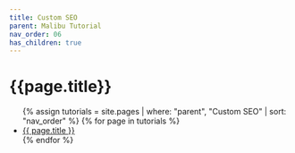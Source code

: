 ```yaml
---
title: Custom SEO
parent: Malibu Tutorial
nav_order: 06
has_children: true
---
```


# {{page.title}}

<ul>
  {% assign tutorials = site.pages | where: "parent", "Custom SEO" | sort: "nav_order" %}
  {% for page in tutorials %}
    <li><a href="{{ page.url | absolute_url }}">{{ page.title }}</a></li>
  {% endfor %}
</ul>